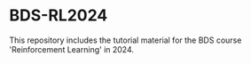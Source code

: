 # BDS-RL2024
This repository includes the tutorial material for the BDS course 'Reinforcement Learning' in 2024.
